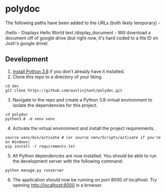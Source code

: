 # polydoc

The following paths have been added to the URLs (both likely temporary) -

/hello - Displays Hello World text
/display_document - Will download a document off of google drive (but right now, it's hard coded to a file ID on Josh's google drive)

## Development

1. [Install Python 3.8](https://www.python.org/downloads/release/python-380/) if you don't already have it installed.
2. Clone this repo to a directory of your liking.

```
cd dev
git clone https://github.com/austinjhunt/polydoc.git
```

3. Navigate to the repo and create a Python 3.8 virtual environment to isolate the dependencies for this project.

```
cd polydoc
python3.8 -m venv venv
```

4. Activate the virtual environment and install the project requirements.

```
source venv/bin/activate # (or source venv/Scripts/activate if you're on Windows)
pip install -r requirements.txt
```

5. All Python dependencies are now installed. You should be able to run the development server with the following command:

```
python manage.py runserver
```

6. The application should now be running on port 8000 of localhost. Try opening [http://localhost:8000](http://localhost:8000) in a browser.
